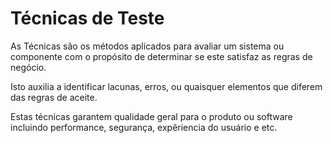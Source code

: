 # **Técnicas de Teste**

As Técnicas são os métodos aplicados para avaliar um sistema ou componente com o propósito de determinar se este satisfaz as regras de negócio.

Isto auxilia a identificar lacunas, erros, ou quaisquer elementos que diferem das regras de aceite.

Estas técnicas garantem qualidade geral para o produto ou software incluindo performance, segurança, expêriencia do usuário e etc.
